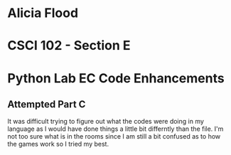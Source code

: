 #   Alicia Flood
#   CSCI 102 - Section E
#   Python Lab EC Code Enhancements
Attempted Part C
---
It was difficult trying to figure out what the codes were doing in my language as I would have done things a little bit differntly than the file. I'm not too sure what is in the rooms since I am still a bit confused as to how the games work so I tried my best.
